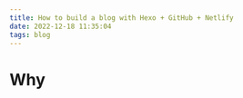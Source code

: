 ```yaml
---
title: How to build a blog with Hexo + GitHub + Netlify
date: 2022-12-18 11:35:04
tags: blog
---
```


# Why
